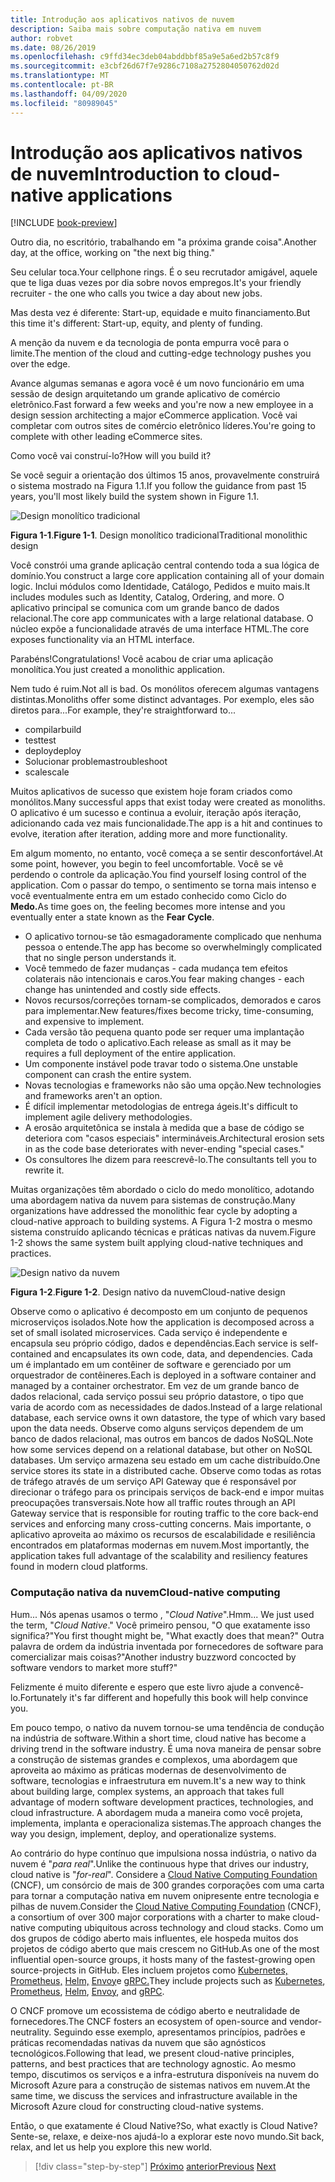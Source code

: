 ```yaml
---
title: Introdução aos aplicativos nativos de nuvem
description: Saiba mais sobre computação nativa em nuvem
author: robvet
ms.date: 08/26/2019
ms.openlocfilehash: c9ffd34ec3deb04abddbbf85a9e5a6ed2b57c8f9
ms.sourcegitcommit: e3cbf26d67f7e9286c7108a2752804050762d02d
ms.translationtype: MT
ms.contentlocale: pt-BR
ms.lasthandoff: 04/09/2020
ms.locfileid: "80989045"
---
```

# <a name="introduction-to-cloud-native-applications"></a><span data-ttu-id="37d3f-103">Introdução aos aplicativos nativos de nuvem</span><span class="sxs-lookup"><span data-stu-id="37d3f-103">Introduction to cloud-native applications</span></span>

[!INCLUDE [book-preview](../../../includes/book-preview.md)]

<span data-ttu-id="37d3f-104">Outro dia, no escritório, trabalhando em "a próxima grande coisa".</span><span class="sxs-lookup"><span data-stu-id="37d3f-104">Another day, at the office, working on "the next big thing."</span></span>

<span data-ttu-id="37d3f-105">Seu celular toca.</span><span class="sxs-lookup"><span data-stu-id="37d3f-105">Your cellphone rings.</span></span> <span data-ttu-id="37d3f-106">É o seu recrutador amigável, aquele que te liga duas vezes por dia sobre novos empregos.</span><span class="sxs-lookup"><span data-stu-id="37d3f-106">It's your friendly recruiter - the one who calls you twice a day about new jobs.</span></span>

<span data-ttu-id="37d3f-107">Mas desta vez é diferente: Start-up, equidade e muito financiamento.</span><span class="sxs-lookup"><span data-stu-id="37d3f-107">But this time it's different: Start-up, equity, and plenty of funding.</span></span>

<span data-ttu-id="37d3f-108">A menção da nuvem e da tecnologia de ponta empurra você para o limite.</span><span class="sxs-lookup"><span data-stu-id="37d3f-108">The mention of the cloud and cutting-edge technology pushes you over the edge.</span></span>

<span data-ttu-id="37d3f-109">Avance algumas semanas e agora você é um novo funcionário em uma sessão de design arquitetando um grande aplicativo de comércio eletrônico.</span><span class="sxs-lookup"><span data-stu-id="37d3f-109">Fast forward a few weeks and you're now a new employee in a design session architecting a major eCommerce application.</span></span> <span data-ttu-id="37d3f-110">Você vai completar com outros sites de comércio eletrônico líderes.</span><span class="sxs-lookup"><span data-stu-id="37d3f-110">You're going to complete with other leading eCommerce sites.</span></span>

<span data-ttu-id="37d3f-111">Como você vai construí-lo?</span><span class="sxs-lookup"><span data-stu-id="37d3f-111">How will you build it?</span></span>

<span data-ttu-id="37d3f-112">Se você seguir a orientação dos últimos 15 anos, provavelmente construirá o sistema mostrado na Figura 1.1.</span><span class="sxs-lookup"><span data-stu-id="37d3f-112">If you follow the guidance from past 15 years, you'll most likely build the system shown in Figure 1.1.</span></span>

![Design monolítico tradicional](./media/monolithic-design.png)

<span data-ttu-id="37d3f-114">**Figura 1-1**.</span><span class="sxs-lookup"><span data-stu-id="37d3f-114">**Figure 1-1**.</span></span> <span data-ttu-id="37d3f-115">Design monolítico tradicional</span><span class="sxs-lookup"><span data-stu-id="37d3f-115">Traditional monolithic design</span></span>

<span data-ttu-id="37d3f-116">Você constrói uma grande aplicação central contendo toda a sua lógica de domínio.</span><span class="sxs-lookup"><span data-stu-id="37d3f-116">You construct a large core application containing all of your domain logic.</span></span> <span data-ttu-id="37d3f-117">Inclui módulos como Identidade, Catálogo, Pedidos e muito mais.</span><span class="sxs-lookup"><span data-stu-id="37d3f-117">It includes modules such as Identity, Catalog, Ordering, and more.</span></span> <span data-ttu-id="37d3f-118">O aplicativo principal se comunica com um grande banco de dados relacional.</span><span class="sxs-lookup"><span data-stu-id="37d3f-118">The core app communicates with a large relational database.</span></span> <span data-ttu-id="37d3f-119">O núcleo expõe a funcionalidade através de uma interface HTML.</span><span class="sxs-lookup"><span data-stu-id="37d3f-119">The core exposes functionality via an HTML interface.</span></span>

<span data-ttu-id="37d3f-120">Parabéns!</span><span class="sxs-lookup"><span data-stu-id="37d3f-120">Congratulations!</span></span>  <span data-ttu-id="37d3f-121">Você acabou de criar uma aplicação monolítica.</span><span class="sxs-lookup"><span data-stu-id="37d3f-121">You just created a monolithic application.</span></span>

<span data-ttu-id="37d3f-122">Nem tudo é ruim.</span><span class="sxs-lookup"><span data-stu-id="37d3f-122">Not all is bad.</span></span> <span data-ttu-id="37d3f-123">Os monólitos oferecem algumas vantagens distintas.</span><span class="sxs-lookup"><span data-stu-id="37d3f-123">Monoliths offer some distinct advantages.</span></span> <span data-ttu-id="37d3f-124">Por exemplo, eles são diretos para...</span><span class="sxs-lookup"><span data-stu-id="37d3f-124">For example, they're straightforward to...</span></span>

- <span data-ttu-id="37d3f-125">compilar</span><span class="sxs-lookup"><span data-stu-id="37d3f-125">build</span></span>
- <span data-ttu-id="37d3f-126">test</span><span class="sxs-lookup"><span data-stu-id="37d3f-126">test</span></span>
- <span data-ttu-id="37d3f-127">deploy</span><span class="sxs-lookup"><span data-stu-id="37d3f-127">deploy</span></span>
- <span data-ttu-id="37d3f-128">Solucionar problemas</span><span class="sxs-lookup"><span data-stu-id="37d3f-128">troubleshoot</span></span>
- <span data-ttu-id="37d3f-129">scale</span><span class="sxs-lookup"><span data-stu-id="37d3f-129">scale</span></span>

<span data-ttu-id="37d3f-130">Muitos aplicativos de sucesso que existem hoje foram criados como monólitos.</span><span class="sxs-lookup"><span data-stu-id="37d3f-130">Many successful apps that exist today were created as monoliths.</span></span> <span data-ttu-id="37d3f-131">O aplicativo é um sucesso e continua a evoluir, iteração após iteração, adicionando cada vez mais funcionalidade.</span><span class="sxs-lookup"><span data-stu-id="37d3f-131">The app is a hit and continues to evolve, iteration after iteration, adding more and more functionality.</span></span>

<span data-ttu-id="37d3f-132">Em algum momento, no entanto, você começa a se sentir desconfortável.</span><span class="sxs-lookup"><span data-stu-id="37d3f-132">At some point, however, you begin to feel uncomfortable.</span></span> <span data-ttu-id="37d3f-133">Você se vê perdendo o controle da aplicação.</span><span class="sxs-lookup"><span data-stu-id="37d3f-133">You find yourself losing control of the application.</span></span> <span data-ttu-id="37d3f-134">Com o passar do tempo, o sentimento se torna mais intenso e você eventualmente entra em um estado conhecido como Ciclo do **Medo.**</span><span class="sxs-lookup"><span data-stu-id="37d3f-134">As time goes on, the feeling becomes more intense and you eventually enter a state known as the **Fear Cycle**.</span></span>

- <span data-ttu-id="37d3f-135">O aplicativo tornou-se tão esmagadoramente complicado que nenhuma pessoa o entende.</span><span class="sxs-lookup"><span data-stu-id="37d3f-135">The app has become so overwhelmingly complicated that no single person understands it.</span></span>
- <span data-ttu-id="37d3f-136">Você temmedo de fazer mudanças - cada mudança tem efeitos colaterais não intencionais e caros.</span><span class="sxs-lookup"><span data-stu-id="37d3f-136">You fear making changes - each change has unintended and costly side effects.</span></span>
- <span data-ttu-id="37d3f-137">Novos recursos/correções tornam-se complicados, demorados e caros para implementar.</span><span class="sxs-lookup"><span data-stu-id="37d3f-137">New features/fixes become tricky, time-consuming, and expensive to implement.</span></span>
- <span data-ttu-id="37d3f-138">Cada versão tão pequena quanto pode ser requer uma implantação completa de todo o aplicativo.</span><span class="sxs-lookup"><span data-stu-id="37d3f-138">Each release as small as it may be requires a full deployment of the entire application.</span></span>
- <span data-ttu-id="37d3f-139">Um componente instável pode travar todo o sistema.</span><span class="sxs-lookup"><span data-stu-id="37d3f-139">One unstable component can crash the entire system.</span></span>
- <span data-ttu-id="37d3f-140">Novas tecnologias e frameworks não são uma opção.</span><span class="sxs-lookup"><span data-stu-id="37d3f-140">New technologies and frameworks aren't an option.</span></span>
- <span data-ttu-id="37d3f-141">É difícil implementar metodologias de entrega ágeis.</span><span class="sxs-lookup"><span data-stu-id="37d3f-141">It's difficult to implement agile delivery methodologies.</span></span>
- <span data-ttu-id="37d3f-142">A erosão arquitetônica se instala à medida que a base de código se deteriora com "casos especiais" intermináveis.</span><span class="sxs-lookup"><span data-stu-id="37d3f-142">Architectural erosion sets in as the code base deteriorates with never-ending "special cases."</span></span>
- <span data-ttu-id="37d3f-143">Os consultores lhe dizem para reescrevê-lo.</span><span class="sxs-lookup"><span data-stu-id="37d3f-143">The consultants tell you to rewrite it.</span></span>

<span data-ttu-id="37d3f-144">Muitas organizações têm abordado o ciclo do medo monolítico, adotando uma abordagem nativa da nuvem para sistemas de construção.</span><span class="sxs-lookup"><span data-stu-id="37d3f-144">Many organizations have addressed the monolithic fear cycle by adopting a cloud-native approach to building systems.</span></span> <span data-ttu-id="37d3f-145">A Figura 1-2 mostra o mesmo sistema construído aplicando técnicas e práticas nativas da nuvem.</span><span class="sxs-lookup"><span data-stu-id="37d3f-145">Figure 1-2 shows the same system built applying cloud-native techniques and practices.</span></span>

![Design nativo da nuvem](./media/cloud-native-design.png)

<span data-ttu-id="37d3f-147">**Figura 1-2**.</span><span class="sxs-lookup"><span data-stu-id="37d3f-147">**Figure 1-2**.</span></span> <span data-ttu-id="37d3f-148">Design nativo da nuvem</span><span class="sxs-lookup"><span data-stu-id="37d3f-148">Cloud-native design</span></span>

<span data-ttu-id="37d3f-149">Observe como o aplicativo é decomposto em um conjunto de pequenos microserviços isolados.</span><span class="sxs-lookup"><span data-stu-id="37d3f-149">Note how the application is decomposed across a set of small isolated microservices.</span></span> <span data-ttu-id="37d3f-150">Cada serviço é independente e encapsula seu próprio código, dados e dependências.</span><span class="sxs-lookup"><span data-stu-id="37d3f-150">Each service is self-contained and encapsulates its own code, data, and dependencies.</span></span> <span data-ttu-id="37d3f-151">Cada um é implantado em um contêiner de software e gerenciado por um orquestrador de contêineres.</span><span class="sxs-lookup"><span data-stu-id="37d3f-151">Each is deployed in a software container and managed by a container orchestrator.</span></span> <span data-ttu-id="37d3f-152">Em vez de um grande banco de dados relacional, cada serviço possui seu próprio datastore, o tipo que varia de acordo com as necessidades de dados.</span><span class="sxs-lookup"><span data-stu-id="37d3f-152">Instead of a large relational database, each service owns it own datastore, the type of which vary based upon the data needs.</span></span> <span data-ttu-id="37d3f-153">Observe como alguns serviços dependem de um banco de dados relacional, mas outros em bancos de dados NoSQL.</span><span class="sxs-lookup"><span data-stu-id="37d3f-153">Note how some services depend on a relational database, but other on NoSQL databases.</span></span> <span data-ttu-id="37d3f-154">Um serviço armazena seu estado em um cache distribuído.</span><span class="sxs-lookup"><span data-stu-id="37d3f-154">One service stores its state in a distributed cache.</span></span> <span data-ttu-id="37d3f-155">Observe como todas as rotas de tráfego através de um serviço API Gateway que é responsável por direcionar o tráfego para os principais serviços de back-end e impor muitas preocupações transversais.</span><span class="sxs-lookup"><span data-stu-id="37d3f-155">Note how all traffic routes through an API Gateway service that is responsible for routing traffic to the core back-end services  and enforcing many cross-cutting concerns.</span></span> <span data-ttu-id="37d3f-156">Mais importante, o aplicativo aproveita ao máximo os recursos de escalabilidade e resiliência encontrados em plataformas modernas em nuvem.</span><span class="sxs-lookup"><span data-stu-id="37d3f-156">Most importantly, the application takes full advantage of the scalability and resiliency features found in modern cloud platforms.</span></span>

### <a name="cloud-native-computing"></a><span data-ttu-id="37d3f-157">Computação nativa da nuvem</span><span class="sxs-lookup"><span data-stu-id="37d3f-157">Cloud-native computing</span></span>

<span data-ttu-id="37d3f-158">Hum... Nós apenas usamos o termo , "*Cloud Native*".</span><span class="sxs-lookup"><span data-stu-id="37d3f-158">Hmm... We just used the term, "*Cloud Native*."</span></span> <span data-ttu-id="37d3f-159">Você primeiro pensou, "O que exatamente isso significa?"</span><span class="sxs-lookup"><span data-stu-id="37d3f-159">You first thought might be, "What exactly does that mean?"</span></span> <span data-ttu-id="37d3f-160">Outra palavra de ordem da indústria inventada por fornecedores de software para comercializar mais coisas?"</span><span class="sxs-lookup"><span data-stu-id="37d3f-160">Another industry buzzword concocted by software vendors to market more stuff?"</span></span>

<span data-ttu-id="37d3f-161">Felizmente é muito diferente e espero que este livro ajude a convencê-lo.</span><span class="sxs-lookup"><span data-stu-id="37d3f-161">Fortunately it's far different and hopefully this book will help convince you.</span></span>

<span data-ttu-id="37d3f-162">Em pouco tempo, o nativo da nuvem tornou-se uma tendência de condução na indústria de software.</span><span class="sxs-lookup"><span data-stu-id="37d3f-162">Within a short time, cloud native has become a driving trend in the software industry.</span></span> <span data-ttu-id="37d3f-163">É uma nova maneira de pensar sobre a construção de sistemas grandes e complexos, uma abordagem que aproveita ao máximo as práticas modernas de desenvolvimento de software, tecnologias e infraestrutura em nuvem.</span><span class="sxs-lookup"><span data-stu-id="37d3f-163">It's a new way to think about building large, complex systems, an approach that takes full advantage of modern software development practices, technologies, and cloud infrastructure.</span></span> <span data-ttu-id="37d3f-164">A abordagem muda a maneira como você projeta, implementa, implanta e operacionaliza sistemas.</span><span class="sxs-lookup"><span data-stu-id="37d3f-164">The approach changes the way you design, implement, deploy, and operationalize systems.</span></span>

<span data-ttu-id="37d3f-165">Ao contrário do hype contínuo que impulsiona nossa indústria, o nativo da nuvem é "*para real*".</span><span class="sxs-lookup"><span data-stu-id="37d3f-165">Unlike the continuous hype that drives our industry, cloud native is "*for-real*".</span></span> <span data-ttu-id="37d3f-166">Considere a [Cloud Native Computing Foundation](https://www.cncf.io/) (CNCF), um consórcio de mais de 300 grandes corporações com uma carta para tornar a computação nativa em nuvem onipresente entre tecnologia e pilhas de nuvem.</span><span class="sxs-lookup"><span data-stu-id="37d3f-166">Consider the [Cloud Native Computing Foundation](https://www.cncf.io/) (CNCF), a consortium of over 300 major corporations with a charter to make cloud-native computing ubiquitous across technology and cloud stacks.</span></span> <span data-ttu-id="37d3f-167">Como um dos grupos de código aberto mais influentes, ele hospeda muitos dos projetos de código aberto que mais crescem no GitHub.</span><span class="sxs-lookup"><span data-stu-id="37d3f-167">As one of the most influential open-source groups, it hosts many of the fastest-growing open source-projects in GitHub.</span></span> <span data-ttu-id="37d3f-168">Eles incluem projetos como [Kubernetes,](https://kubernetes.io/) [Prometheus,](https://prometheus.io/) [Helm,](https://helm.sh/) [Envoy](https://www.envoyproxy.io/)e [gRPC.](https://grpc.io/)</span><span class="sxs-lookup"><span data-stu-id="37d3f-168">They include projects such as [Kubernetes](https://kubernetes.io/), [Prometheus](https://prometheus.io/), [Helm](https://helm.sh/), [Envoy](https://www.envoyproxy.io/), and [gRPC](https://grpc.io/).</span></span>

<span data-ttu-id="37d3f-169">O CNCF promove um ecossistema de código aberto e neutralidade de fornecedores.</span><span class="sxs-lookup"><span data-stu-id="37d3f-169">The CNCF fosters an ecosystem of open-source and vendor-neutrality.</span></span> <span data-ttu-id="37d3f-170">Seguindo esse exemplo, apresentamos princípios, padrões e práticas recomendadas nativas da nuvem que são agnósticos tecnológicos.</span><span class="sxs-lookup"><span data-stu-id="37d3f-170">Following that lead, we present cloud-native principles, patterns, and best practices that are technology agnostic.</span></span> <span data-ttu-id="37d3f-171">Ao mesmo tempo, discutimos os serviços e a infra-estrutura disponíveis na nuvem do Microsoft Azure para a construção de sistemas nativos em nuvem.</span><span class="sxs-lookup"><span data-stu-id="37d3f-171">At the same time, we discuss the services and infrastructure available in the Microsoft Azure cloud for constructing cloud-native systems.</span></span>

<span data-ttu-id="37d3f-172">Então, o que exatamente é Cloud Native?</span><span class="sxs-lookup"><span data-stu-id="37d3f-172">So, what exactly is Cloud Native?</span></span> <span data-ttu-id="37d3f-173">Sente-se, relaxe, e deixe-nos ajudá-lo a explorar este novo mundo.</span><span class="sxs-lookup"><span data-stu-id="37d3f-173">Sit back, relax, and let us help you explore this new world.</span></span>

>[!div class="step-by-step"]
><span data-ttu-id="37d3f-174">[Próximo](index.md)
>[anterior](definition.md)</span><span class="sxs-lookup"><span data-stu-id="37d3f-174">[Previous](index.md)
[Next](definition.md)</span></span>
